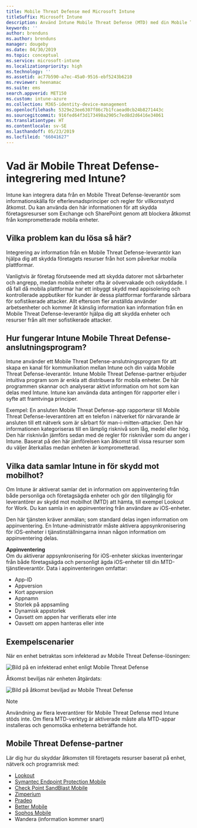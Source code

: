 ```yaml
---
title: Mobile Threat Defense med Microsoft Intune
titleSuffix: Microsoft Intune
description: Använd Intune Mobile Threat Defense (MTD) med din Mobile Threat Defense-partner för att skydda åtkomsten till företagsresurser baserat på enhetsrisken.
keywords: ''
author: brenduns
ms.author: brenduns
manager: dougeby
ms.date: 04/30/2019
ms.topic: conceptual
ms.service: microsoft-intune
ms.localizationpriority: high
ms.technology: ''
ms.assetid: ac77b590-a7ec-45a0-9516-ebf5243b6210
ms.reviewer: heenamac
ms.suite: ems
search.appverid: MET150
ms.custom: intune-azure
ms.collection: M365-identity-device-management
ms.openlocfilehash: 5329e23ee6307f86c7b1fcaead0cb24b8271443c
ms.sourcegitcommit: 916fed64f3d173498a2905c7ed8d2d6416e34061
ms.translationtype: HT
ms.contentlocale: sv-SE
ms.lasthandoff: 05/23/2019
ms.locfileid: "66041627"
---
```

# <a name="what-is-mobile-threat-defense-integration-with-intune"></a>Vad är Mobile Threat Defense-integrering med Intune?
Intune kan integrera data från en Mobile Threat Defense-leverantör som informationskälla för efterlevnadsprinciper och regler för villkorsstyrd åtkomst. Du kan använda den här informationen för att skydda företagsresurser som Exchange och SharePoint genom att blockera åtkomst från komprometterade mobila enheter.  

## <a name="what-problem-does-this-solve"></a>Vilka problem kan du lösa så här?
Integrering av information från en Mobile Threat Defense-leverantör kan hjälpa dig att skydda företagets resurser från hot som påverkar mobila plattformar.  

Vanligtvis är företag förutseende med att skydda datorer mot sårbarheter och angrepp, medan mobila enheter ofta är oövervakade och oskyddade. I då fall då mobila plattformar har ett inbyggt skydd med appisolering och kontrollerade appbutiker för kunder är dessa plattformar fortfarande sårbara för sofistikerade attacker. Allt eftersom fler anställda använder arbetsenheter och kommer åt känslig information kan information från en Mobile Threat Defense-leverantör hjälpa dig att skydda enheter och resurser från allt mer sofistikerade attacker.  

## <a name="how-do-the-intune-mobile-threat-defense-connectors-work"></a>Hur fungerar Intune Mobile Threat Defense-anslutningsprogram?

Intune använder ett Mobile Threat Defense-anslutningsprogram för att skapa en kanal för kommunikation mellan Intune och din valda Mobile Threat Defense-leverantör. Intune Mobile Threat Defense-partner erbjuder intuitiva program som är enkla att distribuera för mobila enheter. De här programmen skannar och analyserar aktivt information om hot som kan delas med Intune. Intune kan använda data antingen för rapporter eller i syfte att framtvinga principer.  

Exempel: En ansluten Mobile Threat Defense-app rapporterar till Mobile Threat Defense-leverantören att en telefon i nätverket för närvarande är ansluten till ett nätverk som är sårbart för man-i-mitten-attacker. Den här informationen kategoriseras till en lämplig risknivå som låg, medel eller hög. Den här risknivån jämförs sedan med de regler för risknivåer som du anger i Intune. Baserat på den här jämförelsen kan åtkomst till vissa resurser som du väljer återkallas medan enheten är komprometterad.

## <a name="what-data-does-intune-collect-for-mobile-threat-defense"></a>Vilka data samlar Intune in för skydd mot mobilhot?

Om Intune är aktiverat samlar det in information om appinventering från både personliga och företagsägda enheter och gör den tillgänglig för leverantörer av skydd mot mobilhot (MTD) att hämta, till exempel Lookout for Work. Du kan samla in en appinventering från användare av iOS-enheter.

Den här tjänsten kräver anmälan; som standard delas ingen information om appinventering. En Intune-administratör måste aktivera appsynkronisering för iOS-enheter i tjänstinställningarna innan någon information om appinventering delas.

**Appinventering**  
Om du aktiverar appsynkronisering för iOS-enheter skickas inventeringar från både företagsägda och personligt ägda iOS-enheter till din MTD-tjänstleverantör. Data i appinventeringen omfattar:

 - App-ID
 - Appversion
 - Kort appversion
 - Appnamn
 - Storlek på appsamling
 - Dynamisk appstorlek
 - Oavsett om appen har verifierats eller inte
 - Oavsett om appen hanteras eller inte

## <a name="sample-scenarios"></a>Exempelscenarier

När en enhet betraktas som infekterad av Mobile Threat Defense-lösningen:

![Bild på en infekterad enhet enligt Mobile Threat Defense](./media/MTD-image-1.png)

Åtkomst beviljas när enheten åtgärdats:

![Bild på åtkomst beviljad av Mobile Threat Defense](./media/MTD-image-2.png)

> [!NOTE] 
> Användning av flera leverantörer för Mobile Threat Defense med Intune stöds inte. Om flera MTD-verktyg är aktiverade måste alla MTD-appar installeras och genomsöka enheterna beträffande hot.

## <a name="mobile-threat-defense-partners"></a>Mobile Threat Defense-partner

Lär dig hur du skyddar åtkomsten till företagets resurser baserat på enhet, nätverk och programrisk med:

- [Lookout](lookout-mobile-threat-defense-connector.md)
- [Symantec Endpoint Protection Mobile](skycure-mobile-threat-defense-connector.md)
- [Check Point SandBlast Mobile](checkpoint-sandblast-mobile-mobile-threat-defense-connector.md)
- [Zimperium](zimperium-mobile-threat-defense-connector.md)
- [Pradeo](pradeo-mobile-threat-defense-connector.md)
- [Better Mobile](better-mobile-threat-defense-connector.md)
- [Sophos Mobile](sophos-mtd-connector.md)
- Wandera (information kommer snart)
